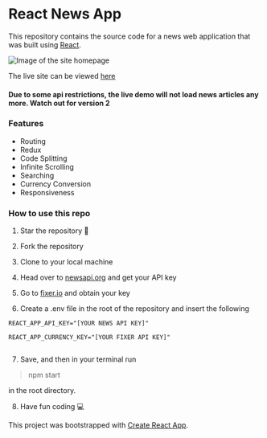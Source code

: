 # React News App

This repository contains the source code for a news web application that was built using  [React](https://reactjs.org).


![Image of the site homepage](https://res.cloudinary.com/dm6nbay0f/image/upload/v1577343304/Screenshot_104.png)


The live site can be viewed [here](http://my-news-app.surge.sh)
#### Due to some api restrictions, the live demo will not load news articles any more. Watch out for version 2


### Features
* Routing
* Redux
* Code Splitting 
* Infinite Scrolling
* Searching
* Currency Conversion
* Responsiveness

### How to use this repo

1. Star the repository 🌟

2. Fork the repository

3. Clone to your local machine

4. Head over to [newsapi.org](https://newsapi.org/) and get your API key

5. Go to [fixer.io](https://fixer.io/product) and obtain your key

6. Create a .env file in the root of the repository and insert the following

````
REACT_APP_API_KEY="[YOUR NEWS API KEY]"

REACT_APP_CURRENCY_KEY="[YOUR FIXER API KEY]"


````


7. Save, and then in your terminal run 

> npm start

in the root directory.


8. Have fun coding 💻



This project was bootstrapped with [Create React App](https://github.com/facebook/create-react-app).


